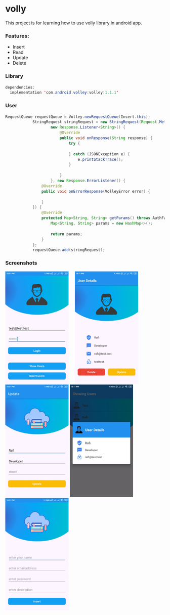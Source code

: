 # volly

This project is for learning how to use volly library in android app.

### Features:
  - Insert
  - Read
  - Update
  - Delete
  
### Library

```java
dependencies:
  implementation 'com.android.volley:volley:1.1.1'
```

### User

```java
RequestQueue requestQueue = Volley.newRequestQueue(Insert.this);
            StringRequest stringRequest = new StringRequest(Request.Method.POST, Api,
                    new Response.Listener<String>() {
                        @Override
                        public void onResponse(String response) {
                            try {
                            
                            } catch (JSONException e) {
                                e.printStackTrace();
                            }

                        }
                    }, new Response.ErrorListener() {
                @Override
                public void onErrorResponse(VolleyError error) {
                
                }
            }) {
                @Override
                protected Map<String, String> getParams() throws AuthFailureError {
                    Map<String, String> params = new HashMap<>();

                    return params;
                }
            };
            requestQueue.add(stringRequest);
```

### Screenshots
<img src="screenshots/one.jpg" width="200"> &nbsp;&nbsp;&nbsp;&nbsp;<img src="screenshots/two.jpg" width="200">&nbsp;&nbsp;&nbsp;&nbsp; <img 
src="screenshots/three.jpg" width="200">
<img src="screenshots/four.jpg" width="200"> &nbsp;&nbsp;&nbsp;&nbsp;<img src="screenshots/five.jpg" width="200">
